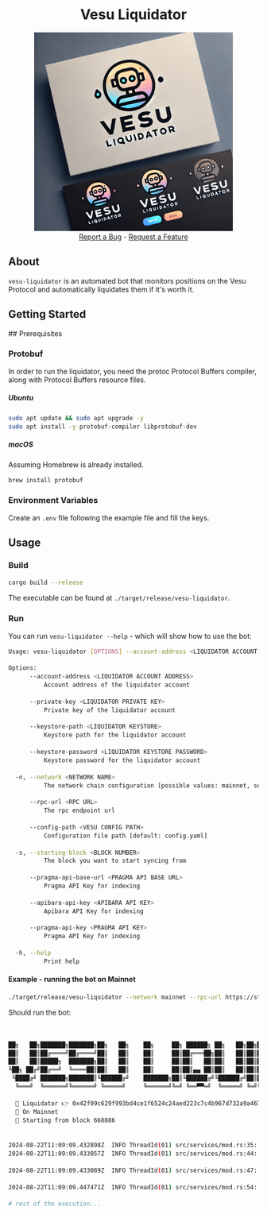 <div align="center">
  <h1>Vesu Liquidator</h1>
  <img src="docs/images/logo.webp" height="400" width="400">
  <br />
  <a href="https://github.com/astraly-labs/Vesu-liquidator/issues/new?assignees=&labels=bug&template=01_BUG_REPORT.md&title=bug%3A+">Report a Bug</a>
  -
  <a href="https://github.com/astraly-labs/Vesu-liquidator/issues/new?assignees=&labels=enhancement&template=02_FEATURE_REQUEST.md&title=feat%3A+">Request a Feature</a>
</div>

## About

`vesu-liquidator` is an automated bot that monitors positions on the Vesu Protocol and automatically liquidates them if it's worth it.

## Getting Started

## Prerequisites

### Protobuf

In order to run the liquidator, you need the protoc Protocol Buffers compiler, along with Protocol Buffers resource files.

##### Ubuntu

```sh
sudo apt update && sudo apt upgrade -y
sudo apt install -y protobuf-compiler libprotobuf-dev
```

##### macOS

Assuming Homebrew is already installed.

```sh
brew install protobuf
```

### Environment Variables

Create an `.env` file following the example file and fill the keys.

## Usage

### Build

```sh
cargo build --release
```

The executable can be found at `./target/release/vesu-liquidator`.

### Run

You can run `vesu-liquidator --help` - which will show how to use the bot:

```bash
Usage: vesu-liquidator [OPTIONS] --account-address <LIQUIDATOR ACCOUNT ADDRESS> --network <NETWORK NAME> --rpc-url <RPC URL> --starting-block <BLOCK NUMBER> --pragma-api-base-url <PRAGMA API BASE URL>

Options:
      --account-address <LIQUIDATOR ACCOUNT ADDRESS>
          Account address of the liquidator account

      --private-key <LIQUIDATOR PRIVATE KEY>
          Private key of the liquidator account

      --keystore-path <LIQUIDATOR KEYSTORE>
          Keystore path for the liquidator account

      --keystore-password <LIQUIDATOR KEYSTORE PASSWORD>
          Keystore password for the liquidator account

  -n, --network <NETWORK NAME>
          The network chain configuration [possible values: mainnet, sepolia]

      --rpc-url <RPC URL>
          The rpc endpoint url

      --config-path <VESU CONFIG PATH>
          Configuration file path [default: config.yaml]

  -s, --starting-block <BLOCK NUMBER>
          The block you want to start syncing from

      --pragma-api-base-url <PRAGMA API BASE URL>
          Pragma API Key for indexing

      --apibara-api-key <APIBARA API KEY>
          Apibara API Key for indexing

      --pragma-api-key <PRAGMA API KEY>
          Pragma API Key for indexing

  -h, --help
          Print help
```

#### Example - running the bot on Mainnet

```bash
./target/release/vesu-liquidator --network mainnet --rpc-url https://starknet-mainnet.public.blastapi.io --starting-block 668886 --pragma-api-base-url https://api.dev.pragma.build --account-address <YOUR_ACCOUNT> --private-key <YOUR_PRIVATE_KEY>
```

Should run the bot:

```bash


██╗   ██╗███████╗███████╗██╗   ██╗    ██╗     ██╗ ██████╗ ██╗   ██╗██╗██████╗  █████╗ ████████╗ ██████╗ ██████╗
██║   ██║██╔════╝██╔════╝██║   ██║    ██║     ██║██╔═══██╗██║   ██║██║██╔══██╗██╔══██╗╚══██╔══╝██╔═══██╗██╔══██╗
██║   ██║█████╗  ███████╗██║   ██║    ██║     ██║██║   ██║██║   ██║██║██║  ██║███████║   ██║   ██║   ██║██████╔╝
╚██╗ ██╔╝██╔══╝  ╚════██║██║   ██║    ██║     ██║██║▄▄ ██║██║   ██║██║██║  ██║██╔══██║   ██║   ██║   ██║██╔══██╗
 ╚████╔╝ ███████╗███████║╚██████╔╝    ███████╗██║╚██████╔╝╚██████╔╝██║██████╔╝██║  ██║   ██║   ╚██████╔╝██║  ██║
  ╚═══╝  ╚══════╝╚══════╝ ╚═════╝     ╚══════╝╚═╝ ╚══▀▀═╝  ╚═════╝ ╚═╝╚═════╝ ╚═╝  ╚═╝   ╚═╝    ╚═════╝ ╚═╝  ╚═╝

  🤖 Liquidator 👉 0x42f09c629f993bd4ce1f6524c24aed223c7c4b967d732a9a4674cf07088cc6c
  🎯 On Mainnet
  🥡 Starting from block 668886


2024-08-22T11:09:09.432898Z  INFO ThreadId(01) src/services/mod.rs:35: 🧩 Starting the indexer service...
2024-08-22T11:09:09.433057Z  INFO ThreadId(01) src/services/mod.rs:44: ⏳ Waiting a few moment for the indexer to fetch positions...

2024-08-22T11:09:09.433089Z  INFO ThreadId(01) src/services/mod.rs:47: 🧩 Starting the oracle service...

2024-08-22T11:09:09.447471Z  INFO ThreadId(01) src/services/mod.rs:54: 🧩 Starting the monitoring service...

# rest of the execution...
```
